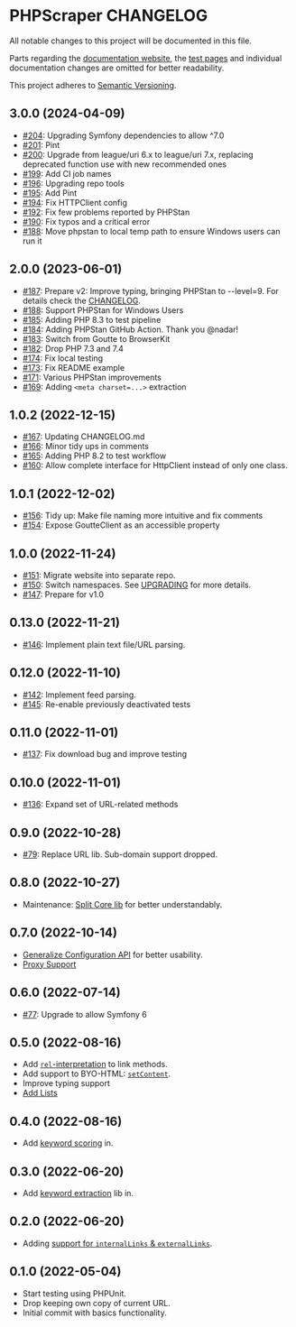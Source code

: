# PHPScraper CHANGELOG

All notable changes to this project will be documented in this file.

Parts regarding the [documentation website](https://phpscraper.de), the [test pages](https://github.com/spekulatius/phpscraper-test-pages) and individual documentation changes are omitted for better readability.

This project adheres to [Semantic Versioning](http://semver.org/).

## 3.0.0 (2024-04-09)

- [#204](https://github.com/spekulatius/PHPScraper/pull/204): Upgrading Symfony dependencies to allow ^7.0
- [#201](https://github.com/spekulatius/PHPScraper/pull/201): Pint
- [#200](https://github.com/spekulatius/PHPScraper/pull/200): Upgrade from league/uri 6.x to league/uri 7.x, replacing deprecated function use with new recommended ones
- [#199](https://github.com/spekulatius/PHPScraper/pull/199): Add CI job names
- [#196](https://github.com/spekulatius/PHPScraper/pull/196): Upgrading repo tools
- [#195](https://github.com/spekulatius/PHPScraper/pull/195): Add Pint
- [#194](https://github.com/spekulatius/PHPScraper/pull/194): Fix HTTPClient config
- [#192](https://github.com/spekulatius/PHPScraper/pull/192): Fix few problems reported by PHPStan
- [#190](https://github.com/spekulatius/PHPScraper/pull/190): Fix typos and a critical error
- [#188](https://github.com/spekulatius/PHPScraper/pull/188): Move phpstan to local temp path to ensure Windows users can run it

## 2.0.0 (2023-06-01)

- [#187](https://github.com/spekulatius/PHPScraper/issues/187): Prepare v2: Improve typing, bringing PHPStan to --level=9. For details check the [CHANGELOG](https://github.com/spekulatius/PHPScraper/blob/master/UPGRADING.md#from-1x-to-2x).
- [#188](https://github.com/spekulatius/PHPScraper/issues/188): Support PHPStan for Windows Users
- [#185](https://github.com/spekulatius/PHPScraper/issues/185): Adding PHP 8.3 to test pipeline
- [#184](https://github.com/spekulatius/PHPScraper/issues/184): Adding PHPStan GitHub Action. Thank you @nadar!
- [#183](https://github.com/spekulatius/PHPScraper/issues/183): Switch from Goutte to BrowserKit
- [#182](https://github.com/spekulatius/PHPScraper/issues/182): Drop PHP 7.3 and 7.4
- [#174](https://github.com/spekulatius/PHPScraper/issues/174): Fix local testing
- [#173](https://github.com/spekulatius/PHPScraper/issues/173): Fix README example
- [#171](https://github.com/spekulatius/PHPScraper/issues/171): Various PHPStan improvements
- [#169](https://github.com/spekulatius/PHPScraper/issues/169): Adding `<meta charset=...>` extraction

## 1.0.2 (2022-12-15)

- [#167](https://github.com/spekulatius/PHPScraper/issues/167): Updating CHANGELOG.md
- [#166](https://github.com/spekulatius/PHPScraper/issues/166): Minor tidy ups in comments
- [#165](https://github.com/spekulatius/PHPScraper/issues/165): Adding PHP 8.2 to test workflow
- [#160](https://github.com/spekulatius/PHPScraper/issues/160): Allow complete interface for HttpClient instead of only one class.

## 1.0.1 (2022-12-02)

- [#156](https://github.com/spekulatius/PHPScraper/issues/156): Tidy up: Make file naming more intuitive and fix comments
- [#154](https://github.com/spekulatius/PHPScraper/issues/154): Expose GoutteClient as an accessible property

## 1.0.0 (2022-11-24)

- [#151](https://github.com/spekulatius/PHPScraper/issues/151): Migrate website into separate repo.
- [#150](https://github.com/spekulatius/PHPScraper/issues/150): Switch namespaces. See [UPGRADING](https://github.com/spekulatius/PHPScraper/blob/master/UPGRADING.md) for more details.
- [#147](https://github.com/spekulatius/PHPScraper/issues/147): Prepare for v1.0

## 0.13.0 (2022-11-21)

- [#146](https://github.com/spekulatius/PHPScraper/issues/146): Implement plain text file/URL parsing.

## 0.12.0 (2022-11-10)

- [#142](https://github.com/spekulatius/PHPScraper/issues/142): Implement feed parsing.
- [#145](https://github.com/spekulatius/PHPScraper/issues/145): Re-enable previously deactivated tests

## 0.11.0 (2022-11-01)

- [#137](https://github.com/spekulatius/PHPScraper/issues/137): Fix download bug and improve testing

## 0.10.0 (2022-11-01)

- [#136](https://github.com/spekulatius/PHPScraper/issues/136): Expand set of URL-related methods

## 0.9.0 (2022-10-28)

- [#79](https://github.com/spekulatius/PHPScraper/issues/79): Replace URL lib. Sub-domain support dropped.

## 0.8.0 (2022-10-27)

- Maintenance: [Split Core lib](https://github.com/spekulatius/PHPScraper/commit/2ca34caae75e634442daf9c4f886060e41ba8911) for better understandably.

## 0.7.0 (2022-10-14)

- [Generalize Configuration API](https://github.com/spekulatius/PHPScraper/commit/e19baeb19658fbc4846c24eb597876f54c6012a3) for better usability.
- [Proxy Support](https://github.com/spekulatius/PHPScraper/commit/326bdff4430a326bdb08f6af8452f148250c7784)

## 0.6.0 (2022-07-14)

- [#77](https://github.com/spekulatius/PHPScraper/issues/77): Upgrade to allow Symfony 6

## 0.5.0 (2022-08-16)

- Add [`rel`-interpretation](https://github.com/spekulatius/PHPScraper/commit/47d6f8a0f6adf49de31b691b98ea472a4a382b9f) to link methods.
- Add support to BYO-HTML: [`setContent`](https://github.com/spekulatius/PHPScraper/commit/9c50d145f280732e26ecf83c8d2978c07466dfcd).
- Improve typing support
- [Add Lists](https://github.com/spekulatius/PHPScraper/commit/0aac52853ab394d9f38b004e401c5fbec328e017)

## 0.4.0 (2022-08-16)

- Add [keyword scoring](https://github.com/spekulatius/PHPScraper/commit/e91bce24e4b53d9a1ef19b3f1ded97627eb2076e) in.

## 0.3.0 (2022-06-20)

- Add [keyword extraction](https://github.com/spekulatius/PHPScraper/commit/9d20004ead5b9e8350a03fa6fc4de1477b19bd4c) lib in.

## 0.2.0 (2022-06-20)

- Adding [support for `internalLinks` & `externalLinks`](https://github.com/spekulatius/PHPScraper/commit/193f422f206b7a10586463fff4a7f9dcc9e896f9).

## 0.1.0 (2022-05-04)

- Start testing using PHPUnit.
- Drop keeping own copy of current URL.
- Initial commit with basics functionality.
